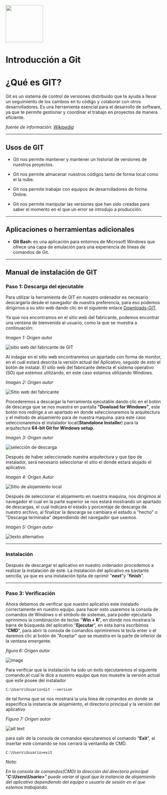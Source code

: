 <img src="https://github.com/devicons/devicon/blob/master/icons/git/git-original-wordmark.svg" width="120" height="120"/>

# Introducción a Git

# ¿Qué es GIT?

Git es un sistema de control de versiones distribuido que te ayuda a llevar un seguimiento de los cambios en tu código y colaborar con otros 
desarrolladores. Es una herramienta esencial para el desarrollo de software, ya que te permite gestionar y coordinar el trabajo en proyectos de manera eficiente.

*fuente de información: [Wikipedia](https://es.wikipedia.org/wiki/Git)*

***
## Usos de GIT 

- Git nos permite mantener y mantener un historial de versiones de nuestros proyectos.

- Git nos permite almacenar nuestros códigos tanto de forma local como el la nube.

- Git nos permite trabajar con equipos de desarrolladores de forma Online.

- Git nos permite manipular las versiones que han sido creadas para saber el momento en el que un error se introdujo a producción.

---
## Aplicaciones o herramientas adicionales

- **Git Bash:**  es una aplicación para entornos de Microsoft Windows que ofrece una capa de emulación para una experiencia de líneas de comandos de Git.

---
## Manual de instalación de GIT

### Paso 1: Descarga del ejecutable

Para utilizar la herramienta de GIT en nuestro ordenador es necesario descargarla desde el navegador de nuestra preferencia, para eso podemos dirigirnos a su sitio web dando clic en el siguiente enlace [Downloads-GIT](https://git-scm.com).

Ya que nos encontramos en el sitio web del fabricante, podemos encontrar una ventana de bienvenida al usuario, como la que se muestra a continuación:

_Imagen 1: Origen autor_

![sitio web del fabricante de GIT](/img/image.png)

Al indagar en el sitio web encontraremos un apartado con forma de monitor, en el cuál estará descrita la versión actual del Aplicativo, seguido de esto el botón de instalar. El sitio web del fabricante detecta el sistema operativo (SO) que estemos utilizando, en este caso estamos utilizando Windows.

_Imagen 2: Origen autor_

![Sitio web del fabricante](/img/image-1.png)


Procederemos a descargar la herramienta ejecutable dando clic en el botón de descarga que se nos muestra en pantalla **"Dowload for Windows"**, este botón nos redirige a un apartado en donde seleccionaremos la arquitectura y el método de alojamiento para de nuestra maquina. para este caso seleccionaremos el instalador local(**Standalone Installer**) para la arquitectura **64-bit Git for Windows setup.**

_Imagen 3: Origen autor_

![selección de descarga](/img/image-2.png)

Después de haber seleccionado nuestra arquitectura y que tipo de instalador, será necesario seleccionar el sitio el donde estará alojado el aplicativo.

_Imagen 4: Origen Autor_

![Sitio de alojamiento local](/img/image-3.png)

Después de  seleccionar el alojamiento en nuestra maquina, nos dirigimos al navegador el cual en la parte superior se nos estará mostrando un apartado de descargas, el cual indicara el estado y porcentaje de descarga de nuestro archivo, al finalizar la descarga se cambiara el estado a "hecho" o "Descarga terminaba" dependiendo del navegador que usemos.

_Imagen 5: Origen autor_

![texto alternativo](/img/image-4.png)

---
### Instalación

Después de descargar el aplicativo en nuestro ordenador procedemos a realizar la instalación de esté. La instalación del aplicativo es bastante sencilla, ya que es una instalación tipita de oprimir "**next**"y "**finish**".

---
### Paso 3: Verificación

Ahora debemos de verificar que nuestro aplicativo este instalado correctamente en nuestro equipo. para hacer esto usaremos la consola de comandos de Windows o el símbolo de sistemas, para poder ejecutarla oprimimos la combinación de teclas "**Win + R**", en donde nos mostrara la barra de búsqueda del aplicativo "**Ejecutar**", en esta barra escribimos "**CMD**", para abrir la consola de comandos oprimiremos la tecla enter o el daremos clic al botón de "Aceptar" que se muestra en la parte de inferior de la ventana emergente.


_figura 6: Origen autor_

![image](https://github.com/Brayan-Hc11/GIT/assets/118775234/cb60e16d-f5f8-4c37-9950-d9e647ef7c59)

Para verificar que la instalación ha sido un éxito ejecutaremos el siguiente comando,el cual le dice a nuestro equipo que nos muestre la versión actual que este posee del instalador

~~~
C:\Users\Usuario>Git --version
~~~

de tal forma que se nos mostrará la una línea de comandos en donde se especifica la instancia de alojamiento, el directorio principal y la versión del aplicativo

_Figura 7: Origen autor_

![alt text](/img/image-5.png)

para salir de la consola de comandos ejecutaremos el comando "**Exit**", al insertar este comando se nos cerrará la ventanilla de CMD.

~~~
C:\Users\Usuario>exit
~~~

_Nota:_ 

*En la consola de comandos(CMD) la dirección del directorio principal "**C:\Users\Usario>**" puede variar al igual que la instancia de alojamiento del aplicativo dependiendo del equipo o usuario de sesión en el que estemos trabajando.*
